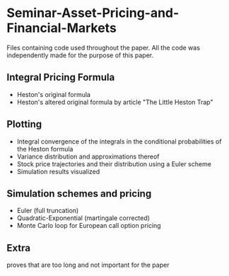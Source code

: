 # Seminar-Asset-Pricing-and-Financial-Markets

Files containing code used throughout the paper. All the code was independently made for the purpose of this paper.

## Integral Pricing Formula
- Heston's original formula
- Heston's altered original formula by article "The Little Heston Trap"

## Plotting
- Integral convergence of the integrals in the conditional probabilities of the Heston formula 
- Variance distribution and approximations thereof
- Stock price trajectories and their distribution using a Euler scheme
- Simulation results visualized

## Simulation schemes and pricing
- Euler (full truncation)
- Quadratic-Exponential (martingale corrected)
- Monte Carlo loop for European call option pricing

## Extra
proves that are too long and not important for the paper